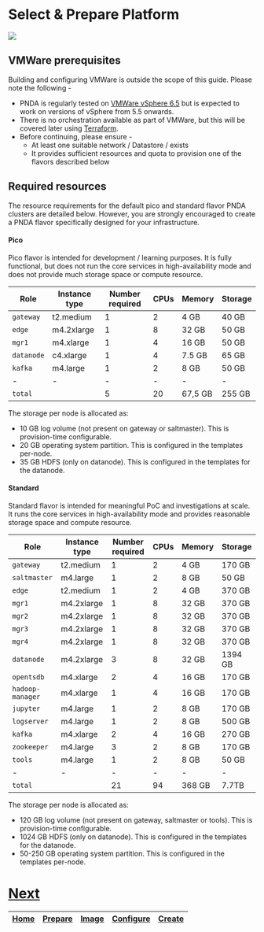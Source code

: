 # Select & Prepare Platform

![](../images/breadcrumbs.jpg)

## VMWare prerequisites

Building and configuring VMWare is outside the scope of this guide. Please note the following -

- PNDA is regularly tested on [VMWare vSphere 6.5](https://www.vmware.com/products/vsphere.html) but is expected to work on versions of vSphere from 5.5 onwards.
- There is no orchestration available as part of VMWare, but this will be covered later using [Terraform](https://www.terraform.io/).
- Before continuing, please ensure -
	- At least one suitable network / Datastore /  exists
	- It provides sufficient resources and quota to provision one of the flavors described below

## Required resources

The resource requirements for the default pico and standard flavor PNDA clusters are detailed below. However, you are strongly encouraged to create a PNDA flavor specifically designed for your infrastructure.

#### Pico

Pico flavor is intended for development / learning purposes. It is fully functional, but does not run the core services in high-availability mode and does not provide much storage space or compute resource.

| Role | Instance type | Number required | CPUs | Memory | Storage
| --- | --- | --- | --- | --- | --- |
|  `gateway`   |  t2.medium  | 1 | 2 |  4 GB   | 40 GB
|  `edge`      |  m4.2xlarge  | 1 | 8 | 32 GB   | 50 GB
|  `mgr1`      |  m4.xlarge  | 1 | 4 | 16 GB   | 50 GB
|  `datanode`  |  c4.xlarge  | 1 | 4 |  7.5 GB | 65 GB
|  `kafka`     |  m4.large   | 1 | 2 |  8 GB | 50 GB
| -  |  - | -  | -  | -  | -  |
|  `total`     |  | 5 | 20 | 67,5 GB | 255 GB

The storage per node is allocated as:
 - 10 GB log volume (not present on gateway or saltmaster). This is provision-time configurable.
 - 20 GB operating system partition. This is configured in the templates per-node.
 - 35 GB HDFS (only on datanode). This is configured in the templates for the datanode.

#### Standard

Standard flavor is intended for meaningful PoC and investigations at scale. It runs the core services in high-availability mode and provides reasonable storage space and compute resource.

| Role | Instance type | Number required | CPUs | Memory | Storage
| --- | --- | --- | --- | --- | --- |
|  `gateway`         |  t2.medium  | 1 | 2 |  4 GB   | 170 GB
|  `saltmaster`      |  m4.large   | 1 | 2 |  8 GB | 50 GB
|  `edge`            |  t2.medium  | 1 | 2 |  4 GB   | 370 GB
|  `mgr1`            |  m4.2xlarge | 1 | 8 |  32 GB  | 370 GB
|  `mgr2`            |  m4.2xlarge | 1 | 8 |  32 GB  | 370 GB
|  `mgr3`            |  m4.2xlarge | 1 | 8 |  32 GB  | 370 GB
|  `mgr4`            |  m4.2xlarge | 1 | 8 |  32 GB  | 370 GB
|  `datanode`        |  m4.2xlarge | 3 | 8 |  32 GB  | 1394 GB
|  `opentsdb`        |  m4.xlarge  | 2 | 4 | 16 GB   | 170 GB
|  `hadoop-manager`  |  m4.xlarge  | 1 | 4 | 16 GB   | 170 GB
|  `jupyter`         |  m4.large   | 1 | 2 |  8 GB | 170 GB
|  `logserver`       |  m4.large   | 1 | 2 |  8 GB | 500 GB
|  `kafka`           |  m4.xlarge  | 2 | 4 | 16 GB   | 270 GB
|  `zookeeper`       |  m4.large   | 3 | 2 |  8 GB | 170 GB
|  `tools`           |  m4.large   | 1 | 2 |  8 GB | 50 GB
| -  |  - | -  |  - | -  | -  |
|  `total`           |   | 21 | 94 |  368 GB | 7.7TB

The storage per node is allocated as:
 - 120 GB log volume (not present on gateway, saltmaster or tools). This is provision-time configurable.
 - 1024 GB HDFS (only on datanode). This is configured in the templates for the datanode.
 - 50-250 GB operating system partition. This is configured in the templates per-node.

# [Next](IMAGE.md)

| [Home](../OVERVIEW.md) | [Prepare](PREPARE.md) | [Image](IMAGE.md) | [Configure](CONFIGURE.md) | [Create](CREATE.md) | 
| --- | --- | --- | --- | --- | 
